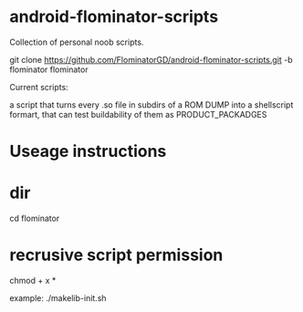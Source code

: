 # android-flominator-scripts
Collection of personal noob scripts.

git clone https://github.com/FlominatorGD/android-flominator-scripts.git -b flominator flominator

Current scripts:

a script that turns every .so file in subdirs of a ROM DUMP
into a shellscript formart, that can test buildability of them as PRODUCT_PACKADGES

# Useage instructions

# dir
cd flominator

# recrusive script permission
chmod + x *

example:
./makelib-init.sh

